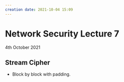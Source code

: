 ```yaml
---
creation date: 2021-10-04 15:09
---
```

#  Network Security Lecture 7
4th October 2021

## Stream Cipher
- Block by block with padding.